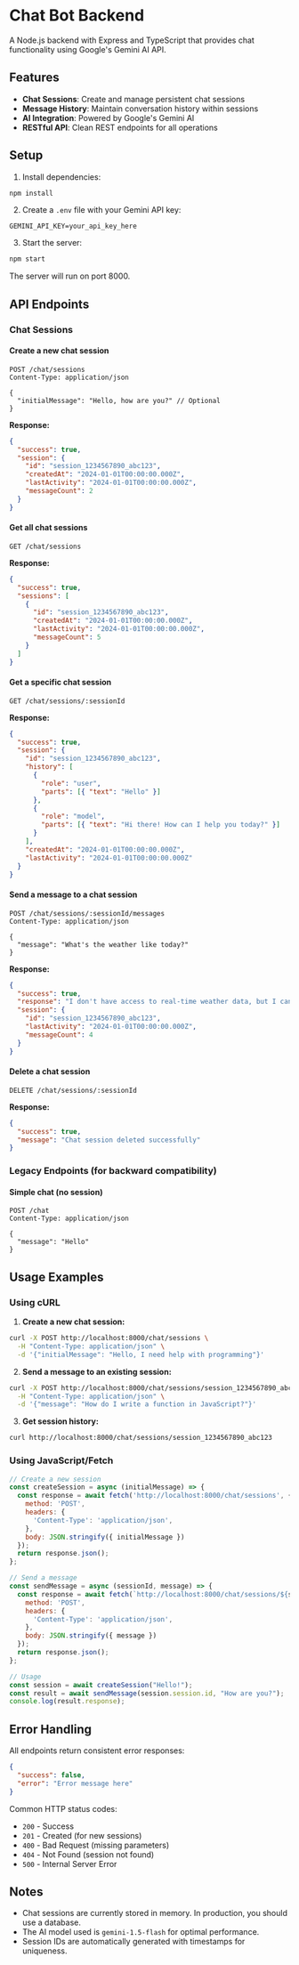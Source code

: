 # Chat Bot Backend

A Node.js backend with Express and TypeScript that provides chat functionality using Google's Gemini AI API.

## Features

- **Chat Sessions**: Create and manage persistent chat sessions
- **Message History**: Maintain conversation history within sessions
- **AI Integration**: Powered by Google's Gemini AI
- **RESTful API**: Clean REST endpoints for all operations

## Setup

1. Install dependencies:
```bash
npm install
```

2. Create a `.env` file with your Gemini API key:
```
GEMINI_API_KEY=your_api_key_here
```

3. Start the server:
```bash
npm start
```

The server will run on port 8000.

## API Endpoints

### Chat Sessions

#### Create a new chat session
```http
POST /chat/sessions
Content-Type: application/json

{
  "initialMessage": "Hello, how are you?" // Optional
}
```

**Response:**
```json
{
  "success": true,
  "session": {
    "id": "session_1234567890_abc123",
    "createdAt": "2024-01-01T00:00:00.000Z",
    "lastActivity": "2024-01-01T00:00:00.000Z",
    "messageCount": 2
  }
}
```

#### Get all chat sessions
```http
GET /chat/sessions
```

**Response:**
```json
{
  "success": true,
  "sessions": [
    {
      "id": "session_1234567890_abc123",
      "createdAt": "2024-01-01T00:00:00.000Z",
      "lastActivity": "2024-01-01T00:00:00.000Z",
      "messageCount": 5
    }
  ]
}
```

#### Get a specific chat session
```http
GET /chat/sessions/:sessionId
```

**Response:**
```json
{
  "success": true,
  "session": {
    "id": "session_1234567890_abc123",
    "history": [
      {
        "role": "user",
        "parts": [{ "text": "Hello" }]
      },
      {
        "role": "model",
        "parts": [{ "text": "Hi there! How can I help you today?" }]
      }
    ],
    "createdAt": "2024-01-01T00:00:00.000Z",
    "lastActivity": "2024-01-01T00:00:00.000Z"
  }
}
```

#### Send a message to a chat session
```http
POST /chat/sessions/:sessionId/messages
Content-Type: application/json

{
  "message": "What's the weather like today?"
}
```

**Response:**
```json
{
  "success": true,
  "response": "I don't have access to real-time weather data, but I can help you with other questions!",
  "session": {
    "id": "session_1234567890_abc123",
    "lastActivity": "2024-01-01T00:00:00.000Z",
    "messageCount": 4
  }
}
```

#### Delete a chat session
```http
DELETE /chat/sessions/:sessionId
```

**Response:**
```json
{
  "success": true,
  "message": "Chat session deleted successfully"
}
```

### Legacy Endpoints (for backward compatibility)

#### Simple chat (no session)
```http
POST /chat
Content-Type: application/json

{
  "message": "Hello"
}
```

## Usage Examples

### Using cURL

1. **Create a new chat session:**
```bash
curl -X POST http://localhost:8000/chat/sessions \
  -H "Content-Type: application/json" \
  -d '{"initialMessage": "Hello, I need help with programming"}'
```

2. **Send a message to an existing session:**
```bash
curl -X POST http://localhost:8000/chat/sessions/session_1234567890_abc123/messages \
  -H "Content-Type: application/json" \
  -d '{"message": "How do I write a function in JavaScript?"}'
```

3. **Get session history:**
```bash
curl http://localhost:8000/chat/sessions/session_1234567890_abc123
```

### Using JavaScript/Fetch

```javascript
// Create a new session
const createSession = async (initialMessage) => {
  const response = await fetch('http://localhost:8000/chat/sessions', {
    method: 'POST',
    headers: {
      'Content-Type': 'application/json',
    },
    body: JSON.stringify({ initialMessage })
  });
  return response.json();
};

// Send a message
const sendMessage = async (sessionId, message) => {
  const response = await fetch(`http://localhost:8000/chat/sessions/${sessionId}/messages`, {
    method: 'POST',
    headers: {
      'Content-Type': 'application/json',
    },
    body: JSON.stringify({ message })
  });
  return response.json();
};

// Usage
const session = await createSession("Hello!");
const result = await sendMessage(session.session.id, "How are you?");
console.log(result.response);
```

## Error Handling

All endpoints return consistent error responses:

```json
{
  "success": false,
  "error": "Error message here"
}
```

Common HTTP status codes:
- `200` - Success
- `201` - Created (for new sessions)
- `400` - Bad Request (missing parameters)
- `404` - Not Found (session not found)
- `500` - Internal Server Error

## Notes

- Chat sessions are currently stored in memory. In production, you should use a database.
- The AI model used is `gemini-1.5-flash` for optimal performance.
- Session IDs are automatically generated with timestamps for uniqueness. 
